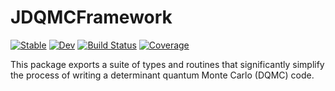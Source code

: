 # JDQMCFramework

[![Stable](https://img.shields.io/badge/docs-stable-blue.svg)](https://SmoQySuite.github.io/JDQMCFramework.jl/stable/)
[![Dev](https://img.shields.io/badge/docs-dev-blue.svg)](https://SmoQySuite.github.io/JDQMCFramework.jl/dev/)
[![Build Status](https://github.com/SmoQySuite/JDQMCFramework.jl/actions/workflows/CI.yml/badge.svg?branch=master)](https://github.com/SmoQySuite/JDQMCFramework.jl/actions/workflows/CI.yml?query=branch%3Amaster)
[![Coverage](https://codecov.io/gh/SmoQySuite/JDQMCFramework.jl/branch/master/graph/badge.svg)](https://codecov.io/gh/SmoQySuite/JDQMCFramework.jl)

This package exports a suite of types and routines that significantly simplify the process of writing a determinant quantum
Monte Carlo (DQMC) code.
